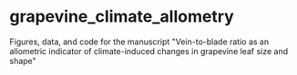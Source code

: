 # grapevine_climate_allometry
Figures, data, and code for the manuscript "Vein-to-blade ratio as an allometric indicator of climate-induced changes in grapevine leaf size and shape"
